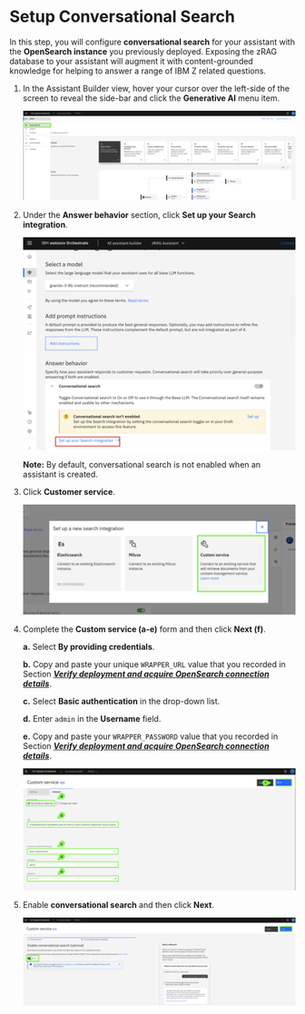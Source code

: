 # Setup Conversational Search

In this step, you will configure **conversational search** for your assistant with the **OpenSearch instance** you previously deployed. Exposing the zRAG database to your assistant will augment it with content-grounded knowledge for helping to answer a range of IBM Z related questions.

1. In the Assistant Builder view, hover your cursor over the left-side of the screen to reveal the side-bar and click the **Generative AI** menu item.
   
    ![](_attachments/setup1.png)

2. Under the **Answer behavior** section, click **Set up your Search integration**.
   
    ![](_attachments/setup2.png)

    **Note:** By default, conversational search is not enabled when an assistant is created.

3. Click **Customer service**. 
   
    ![](_attachments/setup3.png)

4. Complete the **Custom service (a-e)** form and then click **Next (f)**.
   
    **a.** Select **By providing credentials**. 

    **b.** Copy and paste your unique `WRAPPER_URL` value that you recorded in Section ***[Verify deployment and acquire OpenSearch connection details](../zAssistantDeploy/verify-deployment.md)***.

    **c.** Select **Basic authentication** in the drop-down list.

    **d.** Enter `admin` in the **Username** field. 

    **e.** Copy and paste your `WRAPPER_PASSWORD` value that you recorded in Section ***[Verify deployment and acquire OpenSearch connection details](../zAssistantDeploy/verify-deployment.md)***.

    ![](_attachments/setup4.png)

5. Enable **conversational search** and then click **Next**. 
   
    ![](_attachments/setup5.png)



